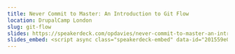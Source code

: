 ```yaml
---
title: Never Commit to Master: An Introduction to Git Flow
location: DrupalCamp London
slug: git-flow
slides: https://speakerdeck.com/opdavies/never-commit-to-master-an-introduction-to-git-flow
slides_embed: <script async class="speakerdeck-embed" data-id="201559e0f103013198dd5a5f6f23ab67" data-ratio="1.29456384323641" src="//speakerdeck.com/assets/embed.js"></script>
---
```

